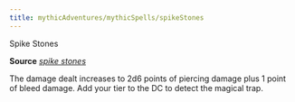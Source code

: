 ```yaml
---
title: mythicAdventures/mythicSpells/spikeStones
---
```

Spike Stones

**Source** [_spike stones_](spells/spikeStones.md#_spike-stones)

The damage dealt increases to 2d6 points of piercing damage plus 1 point of bleed damage. Add your tier to the DC to detect the magical trap.

